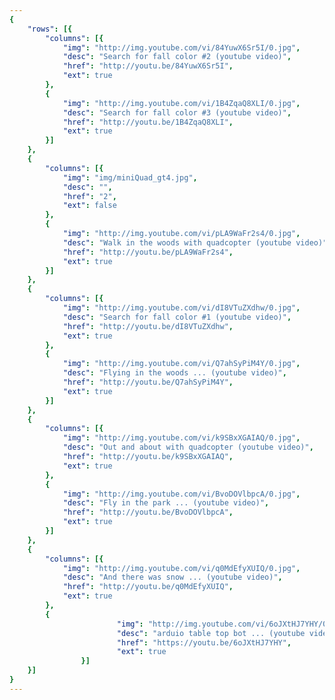 ```yaml
---
{
	"rows": [{
		"columns": [{
			"img": "http://img.youtube.com/vi/84YuwX6Sr5I/0.jpg",
			"desc": "Search for fall color #2 (youtube video)",
			"href": "http://youtu.be/84YuwX6Sr5I",
			"ext": true
		},
		{
			"img": "http://img.youtube.com/vi/1B4ZqaQ8XLI/0.jpg",
			"desc": "Search for fall color #3 (youtube video)",
			"href": "http://youtu.be/1B4ZqaQ8XLI",
			"ext": true
		}]
	},
	{
		"columns": [{
			"img": "img/miniQuad_gt4.jpg",
			"desc": "",
			"href": "2",
			"ext": false
		},
		{
			"img": "http://img.youtube.com/vi/pLA9WaFr2s4/0.jpg",
			"desc": "Walk in the woods with quadcopter (youtube video)",
			"href": "http://youtu.be/pLA9WaFr2s4",
			"ext": true
		}]
	},
	{
		"columns": [{
			"img": "http://img.youtube.com/vi/dI8VTuZXdhw/0.jpg",
			"desc": "Search for fall color #1 (youtube video)",
			"href": "http://youtu.be/dI8VTuZXdhw",
			"ext": true
		},
		{
			"img": "http://img.youtube.com/vi/Q7ahSyPiM4Y/0.jpg",
			"desc": "Flying in the woods ... (youtube video)",
			"href": "http://youtu.be/Q7ahSyPiM4Y",
			"ext": true
		}]
	},
	{
		"columns": [{
			"img": "http://img.youtube.com/vi/k9SBxXGAIAQ/0.jpg",
			"desc": "Out and about with quadcopter (youtube video)",
			"href": "http://youtu.be/k9SBxXGAIAQ",
			"ext": true
		},
		{
			"img": "http://img.youtube.com/vi/BvoDOVlbpcA/0.jpg",
			"desc": "Fly in the park ... (youtube video)",
			"href": "http://youtu.be/BvoDOVlbpcA",
			"ext": true
		}]
	},
	{
		"columns": [{
			"img": "http://img.youtube.com/vi/q0MdEfyXUIQ/0.jpg",
			"desc": "And there was snow ... (youtube video)",
			"href": "http://youtu.be/q0MdEfyXUIQ",
			"ext": true
		},
		{
                        "img": "http://img.youtube.com/vi/6oJXtHJ7YHY/0.jpg",
                        "desc": "arduio table top bot ... (youtube video)",
                        "href": "https://youtu.be/6oJXtHJ7YHY",
                        "ext": true
                }]
	}]
}
---
```



